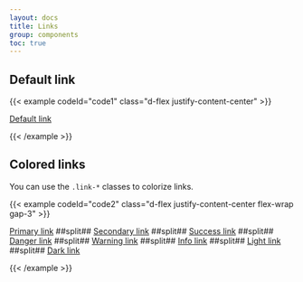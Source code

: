 ```yaml
---
layout: docs
title: Links
group: components
toc: true
---
```


## Default link
{{< example codeId="code1" class="d-flex justify-content-center" >}}

<a href="#">Default link</a>

{{< /example >}}

## Colored links
You can use the ```.link-*``` classes to colorize links.

{{< example codeId="code2" class="d-flex justify-content-center flex-wrap gap-3" >}}

<a href="#" class="link-primary">Primary link</a>
##split##
<a href="#" class="link-secondary">Secondary link</a>
##split##
<a href="#" class="link-success">Success link</a>
##split##
<a href="#" class="link-danger">Danger link</a>
##split##
<a href="#" class="link-warning">Warning link</a>
##split##
<a href="#" class="link-info">Info link</a>
##split##
<a href="#" class="link-light">Light link</a>
##split##
<a href="#" class="link-dark">Dark link</a>

{{< /example >}}
